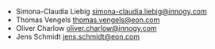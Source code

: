 - Simona-Claudia Liebig <simona-claudia.liebig@innogy.com>
- Thomas Vengels <thomas.vengels@eon.com>
- Oliver Charlow <oliver.charlow@innogy.com>
- Jens Schmidt <jens.schmidt@eon.com>
